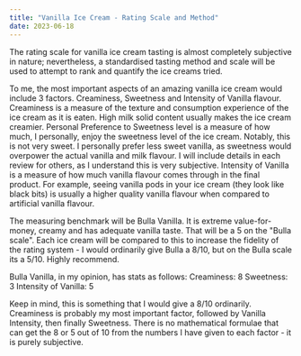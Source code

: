 ```yaml
---
title: "Vanilla Ice Cream - Rating Scale and Method"
date: 2023-06-18
---
```

The rating scale for vanilla ice cream tasting is almost completely subjective in nature; nevertheless, a standardised tasting method and scale will be used to attempt to rank and quantify the ice creams tried.

To me, the most important aspects of an amazing vanilla ice cream would include 3 factors. Creaminess, Sweetness and Intensity of Vanilla flavour.
Creaminess is a measure of the texture and consumption experience of the ice cream as it is eaten. High milk solid content usually makes the ice cream creamier.
Personal Preference to Sweetness level is a measure of how much, I personally, enjoy the sweetness level of the ice cream. Notably, this is not very sweet. I personally prefer less sweet vanilla, as sweetness would overpower the actual vanilla and milk flavour. I will include details in each review for others, as I understand this is very subjective.
Intensity of Vanilla is a measure of how much vanilla flavour comes through in the final product. For example, seeing vanilla pods in your ice cream (they look like black bits) is usually a higher quality vanilla flavour when compared to artificial vanilla flavour.

The measuring benchmark will be Bulla Vanilla. It is extreme value-for-money, creamy and has adequate vanilla taste. That will be a 5 on the "Bulla scale". Each ice cream will be compared to this to increase the fidelity of the rating system - I would ordinarily give Bulla a 8/10, but on the Bulla scale its a 5/10. Highly recommend.

Bulla Vanilla, in my opinion, has stats as follows:
Creaminess: 8
Sweetness: 3
Intensity of Vanilla: 5

Keep in mind, this is something that I would give a 8/10 ordinarily. Creaminess is probably my most important factor, followed by Vanilla Intensity, then finally Sweetness. There is no mathematical formulae that can get the 8 or 5 out of 10 from the numbers I have given to each factor - it is purely subjective.